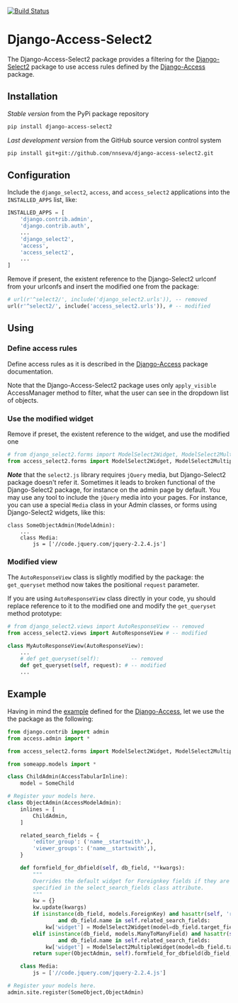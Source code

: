 [![Build Status](https://travis-ci.org/nnseva/django-access-select2.svg?branch=master)](https://travis-ci.org/nnseva/django-access-select2)

# Django-Access-Select2

The Django-Access-Select2 package provides a filtering for the [Django-Select2](http://django-select2.readthedocs.io/en/latest/) package to use access rules defined by the [Django-Access](https://github.com/nnseva/django-access) package.

## Installation

*Stable version* from the PyPi package repository
```bash
pip install django-access-select2
```

*Last development version* from the GitHub source version control system
```bash
pip install git+git://github.com/nnseva/django-access-select2.git
```

## Configuration

Include the `django_select2`, `access`, and `access_select2` applications into the `INSTALLED_APPS` list, like:

```python
INSTALLED_APPS = [
    'django.contrib.admin',
    'django.contrib.auth',
    ...
    'django_select2',
    'access',
    'access_select2',
    ...
]
```

Remove if present, the existent reference to the Django-Select2 urlconf from your urlconfs and insert the modified one from the package:

```python
# url(r'^select2/', include('django_select2.urls')), -- removed
url(r'^select2/', include('access_select2.urls')), # -- modified
```


## Using

### Define access rules

Define access rules as it is described in the [Django-Access](https://github.com/nnseva/django-access) package documentation.

Note that the Django-Access-Select2 package uses only `apply_visible` AccessManager method to filter, what the user can see  in the dropdown list of objects.

### Use the modified widget

Remove if preset, the existent reference to the widget, and use the modified one

```python
# from django_select2.forms import ModelSelect2Widget, ModelSelect2MultipleWidget, ModelSelect2TagWidget -- removed
from access_select2.forms import ModelSelect2Widget, ModelSelect2MultipleWidget, ModelSelect2TagWidget # -- modified
```

***Note*** that the `select2.js` library requires `jQuery` media, but Django-Select2 package doesn't refer it.
Sometimes it leads to broken functional of the Django-Select2 package, for instance on the admin page by default. You may use
any tool to include the `jQuery` media into your pages. For instance, you can use a special `Media` class in your Admin classes,
or forms using Django-Select2 widgets, like this:

```
class SomeObjectAdmin(ModelAdmin):
    ...
    class Media:
        js = ['//code.jquery.com/jquery-2.2.4.js']
```

### Modified view

The `AutoResponseView` class is slightly modified by the package: the `get_queryset` method now takes the positional `request` parameter.

If you are using `AutoResponseView` class directly in your code, yu should replace reference to it to the modified one and modify the
`get_queryset` method prototype:

```python
# from django_select2.views import AutoResponseView -- removed
from access_select2.views import AutoResponseView # -- modified

class MyAutoResponseView(AutoResponseView):
    ...
    # def get_queryset(self):          -- removed
    def get_queryset(self, request): # -- modified
    ...
```

## Example

Having in mind the [example](https://github.com/nnseva/django-access#examples) defined for the [Django-Access](https://github.com/nnseva/django-access), let
we use the the package as the following:

```python
from django.contrib import admin
from access.admin import *

from access_select2.forms import ModelSelect2Widget, ModelSelect2MultipleWidget, ModelSelect2TagWidget # -- modified

from someapp.models import *

class ChildAdmin(AccessTabularInline):
    model = SomeChild

# Register your models here.
class ObjectAdmin(AccessModelAdmin):
    inlines = [
        ChildAdmin,
    ]

    related_search_fields = {
        'editor_group': ('name__startswith',),
        'viewer_groups': ('name__startswith',),
    }

    def formfield_for_dbfield(self, db_field, **kwargs):
        """
        Overrides the default widget for Foreignkey fields if they are
        specified in the select_search_fields class attribute.
        """
        kw = {}
        kw.update(kwargs)
        if isinstance(db_field, models.ForeignKey) and hasattr(self, 'related_search_fields') \
                and db_field.name in self.related_search_fields:
            kw['widget'] = ModelSelect2Widget(model=db_field.target_field.model,search_fields=self.related_search_fields[db_field.name])
        elif isinstance(db_field, models.ManyToManyField) and hasattr(self, 'related_search_fields') \
                and db_field.name in self.related_search_fields:
            kw['widget'] = ModelSelect2MultipleWidget(model=db_field.target_field.model,search_fields=self.related_search_fields[db_field.name])
        return super(ObjectAdmin, self).formfield_for_dbfield(db_field, **kw)

    class Media:
        js = ['//code.jquery.com/jquery-2.2.4.js']

# Register your models here.
admin.site.register(SomeObject,ObjectAdmin)
```
